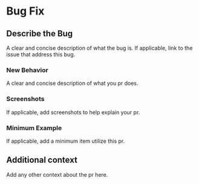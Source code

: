 # Bug Fix

## Describe the Bug

A clear and concise description of what the bug is. If applicable, link to the issue that address this bug.

### New Behavior

A clear and concise description of what you pr does.

### Screenshots

If applicable, add screenshots to help explain your pr.

### Minimum Example

If applicable, add a minimum item utilize this pr.

## Additional context

Add any other context about the pr here.
